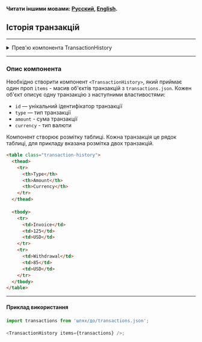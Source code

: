 **Читати іншими мовами: [Русский](./README.md), [English](./README.en.md).**

## Історія транзакцій

---

<details>
<summary>Прев'ю компонента TransactionHistory</summary>

![Прев'ю компонента TransactionHistory](./preview.jpg)

</details>

---

### Опис компонента

Необхідно створити компонент `<TransactionHistory>`, який приймає один проп
`items` - масив об'єктів транзакцій з `transactions.json`. Кожен об'єкт описує
одну транзакцію з наступними властивостями:

- `id` — унікальний ідентифікатор транзакції
- `type` — тип транзакції
- `amount` - сума транзакції
- `currency` - тип валюти

Компонент створює розмітку таблиці. Кожна транзакція це рядок таблиці, для
прикладу вказана розмітка двох транзакцій.

```html
<table class="transaction-history">
  <thead>
    <tr>
      <th>Type</th>
      <th>Amount</th>
      <th>Currency</th>
    </tr>
  </thead>

  <tbody>
    <tr>
      <td>Invoice</td>
      <td>125</td>
      <td>USD</td>
    </tr>
    <tr>
      <td>Withdrawal</td>
      <td>85</td>
      <td>USD</td>
    </tr>
  </tbody>
</table>
```

---

#### Приклад використання

```js
import transactions from 'шлях/до/transactions.json';

<TransactionHistory items={transactions} />;
```
